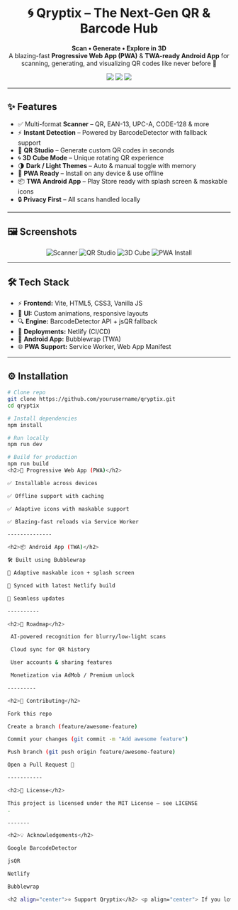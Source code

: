 <h1 align="center">🌀 Qryptix – The Next-Gen QR & Barcode Hub</h1>

<p align="center">
  <b>Scan • Generate • Explore in 3D</b><br/>
  A blazing-fast <b>Progressive Web App (PWA)</b> & <b>TWA-ready Android App</b> for scanning, generating, and visualizing QR codes like never before 🚀
</p>

<p align="center">
  <a href="https://qryptix.netlify.app"><img src="https://img.shields.io/badge/Live_Demo-Netlify-blue?style=for-the-badge&logo=netlify" /></a>
  <a href="https://play.google.com/store/apps/details?id=com.qryptix"><img src="https://img.shields.io/badge/Play_Store-Coming_Soon-green?style=for-the-badge&logo=google-play" /></a>
  <a href="LICENSE"><img src="https://img.shields.io/badge/License-MIT-yellow?style=for-the-badge" /></a>
</p>

---

<h2>✨ Features</h2>

- ✅ Multi-format **Scanner** – QR, EAN-13, UPC-A, CODE-128 & more  
- ⚡ **Instant Detection** – Powered by BarcodeDetector with fallback support  
- 🎨 **QR Studio** – Generate custom QR codes in seconds  
- 🌀 **3D Cube Mode** – Unique rotating QR experience  
- 🌗 **Dark / Light Themes** – Auto & manual toggle with memory  
- 📲 **PWA Ready** – Install on any device & use offline  
- 📦 **TWA Android App** – Play Store ready with splash screen & maskable icons  
- 🔒 **Privacy First** – All scans handled locally  

---

<h2>🖼 Screenshots</h2>

<p align="center">
  <img src="https://dummyimage.com/220x460/111/fff&text=Scanner" alt="Scanner" />
  <img src="https://dummyimage.com/220x460/222/fff&text=QR+Studio" alt="QR Studio" />
  <img src="https://dummyimage.com/220x460/333/fff&text=3D+Cube" alt="3D Cube" />
  <img src="https://dummyimage.com/220x460/444/fff&text=PWA+Install" alt="PWA Install" />
</p>

---

<h2>🛠 Tech Stack</h2>

- ⚡ **Frontend:** Vite, HTML5, CSS3, Vanilla JS  
- 🎨 **UI:** Custom animations, responsive layouts  
- 🔍 **Engine:** BarcodeDetector API + jsQR fallback  
- 🚀 **Deployments:** Netlify (CI/CD)  
- 📲 **Android App:** Bubblewrap (TWA)  
- 🌐 **PWA Support:** Service Worker, Web App Manifest  

---

<h2>⚙️ Installation</h2>

```bash
# Clone repo
git clone https://github.com/yourusername/qryptix.git
cd qryptix

# Install dependencies
npm install

# Run locally
npm run dev

# Build for production
npm run build
<h2>📲 Progressive Web App (PWA)</h2>

✅ Installable across devices

✅ Offline support with caching

✅ Adaptive icons with maskable support

✅ Blazing-fast reloads via Service Worker

--------------

<h2>📦 Android App (TWA)</h2>

🛠 Built using Bubblewrap

🎨 Adaptive maskable icon + splash screen

📌 Synced with latest Netlify build

🔄 Seamless updates

----------

<h2>🚀 Roadmap</h2>

 AI-powered recognition for blurry/low-light scans

 Cloud sync for QR history

 User accounts & sharing features

 Monetization via AdMob / Premium unlock

---------

<h2>🤝 Contributing</h2>

Fork this repo

Create a branch (feature/awesome-feature)

Commit your changes (git commit -m "Add awesome feature")

Push branch (git push origin feature/awesome-feature)

Open a Pull Request 🚀

-----------

<h2>📝 License</h2>

This project is licensed under the MIT License – see LICENSE
.

-------

<h2>💡 Acknowledgements</h2>

Google BarcodeDetector

jsQR

Netlify

Bubblewrap

<h2 align="center">⭐ Support Qryptix</h2> <p align="center"> If you love Qryptix, please ⭐ this repo and share it with friends!<br/> Together we’ll redefine QR 🚀 </p> ```
